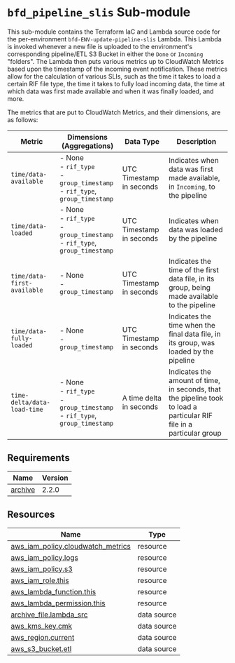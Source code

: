 # `bfd_pipeline_slis` Sub-module

This sub-module contains the Terraform IaC and Lambda source code for the per-environment
`bfd-ENV-update-pipeline-slis` Lambda. This Lambda is invoked whenever a new file is uploaded to the
environment's corresponding pipeline/ETL S3 Bucket in either the `Done` or `Incoming` "folders". The
Lambda then puts various metrics up to CloudWatch Metrics based upon the timestamp of the incoming
event notification. These metrics allow for the calculation of various SLIs, such as the time it
takes to load a certain RIF file type, the time it takes to fully load incoming data, the time at
which data was first made available and when it was finally loaded, and more.

The metrics that are put to CloudWatch Metrics, and their dimensions, are as follows:

| Metric | Dimensions (Aggregations) | Data Type | Description
| --- | --- | --- | --- |
| `time/data-available` | - None<br>- `rif_type`<br>- `group_timestamp`<br>- `rif_type`, `group_timestamp` | UTC Timestamp in seconds | Indicates when data was first made available, in `Incoming`, to the pipeline |
| `time/data-loaded` | - None<br>- `rif_type`<br>- `group_timestamp`<br>- `rif_type`, `group_timestamp` | UTC Timestamp in seconds | Indicates when data was loaded by the pipeline |
| `time/data-first-available` | - None<br>- `group_timestamp` | UTC Timestamp in seconds | Indicates the time of the first data file, in its group, being made available to the pipeline |
| `time/data-fully-loaded` | - None<br>- `group_timestamp` | UTC Timestamp in seconds | Indicates the time when the final data file, in its group, was loaded by the pipeline |
| `time-delta/data-load-time` | - None<br>- `rif_type`<br>- `group_timestamp`<br>- `rif_type`, `group_timestamp` | A time delta in seconds | Indicates the amount of time, in seconds, that the pipeline took to load a particular RIF file in a particular group |

<!-- BEGIN_TF_DOCS -->
<!-- GENERATED WITH `terraform-docs .`
     Manually updating the README.md will be overwritten.
     For more details, see the file '.terraform-docs.yml' or
     https://terraform-docs.io/user-guide/configuration/
-->
## Requirements

| Name | Version |
|------|---------|
| <a name="requirement_archive"></a> [archive](#requirement\_archive) | 2.2.0 |

<!-- GENERATED WITH `terraform-docs .`
Manually updating the README.md will be overwritten.
For more details, see the file '.terraform-docs.yml' or
https://terraform-docs.io/user-guide/configuration/
-->

## Resources

| Name | Type |
|------|------|
| [aws_iam_policy.cloudwatch_metrics](https://registry.terraform.io/providers/hashicorp/aws/latest/docs/resources/iam_policy) | resource |
| [aws_iam_policy.logs](https://registry.terraform.io/providers/hashicorp/aws/latest/docs/resources/iam_policy) | resource |
| [aws_iam_policy.s3](https://registry.terraform.io/providers/hashicorp/aws/latest/docs/resources/iam_policy) | resource |
| [aws_iam_role.this](https://registry.terraform.io/providers/hashicorp/aws/latest/docs/resources/iam_role) | resource |
| [aws_lambda_function.this](https://registry.terraform.io/providers/hashicorp/aws/latest/docs/resources/lambda_function) | resource |
| [aws_lambda_permission.this](https://registry.terraform.io/providers/hashicorp/aws/latest/docs/resources/lambda_permission) | resource |
| [archive_file.lambda_src](https://registry.terraform.io/providers/hashicorp/archive/2.2.0/docs/data-sources/file) | data source |
| [aws_kms_key.cmk](https://registry.terraform.io/providers/hashicorp/aws/latest/docs/data-sources/kms_key) | data source |
| [aws_region.current](https://registry.terraform.io/providers/hashicorp/aws/latest/docs/data-sources/region) | data source |
| [aws_s3_bucket.etl](https://registry.terraform.io/providers/hashicorp/aws/latest/docs/data-sources/s3_bucket) | data source |
<!-- END_TF_DOCS -->
